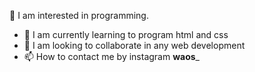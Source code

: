 👀 I am interested in programming.
- 🌱 I am currently learning to program html and css
- 💞️ I am looking to collaborate in any web development
- 📫 How to contact me by instagram __waos___

<!---
Omnigod2600/Omnigod2600 is a special ✨ repository ✨ because its `README.md` (this file) appears on its GitHub profile.
You can click the Preview link to see the changes.
--->
